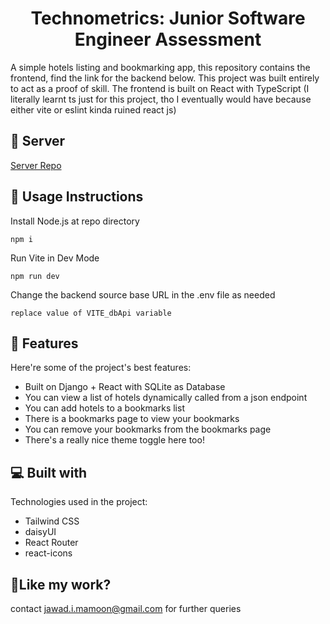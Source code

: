 <h1 align="center" id="title">Technometrics: Junior Software Engineer Assessment</h1>

<p id="description">A simple hotels listing and bookmarking app, this repository contains the frontend, find the link for the backend below. This project was built entirely to act as a proof of skill. The frontend is built on React with TypeScript (I literally learnt ts just for this project, tho I eventually would have because either vite or eslint kinda ruined react js)</p>

<h2>🚀 Server</h2>

[Server Repo](https://github.com/Ostitter-Anondo/hotel-listings-backend)

<h2>🚀 Usage Instructions</h2>

<p class="description">Install Node.js at repo directory</p>
<code>npm i</code>
<p class="description">Run Vite in Dev Mode</p>
<code>npm run dev</code>
<p class="description">Change the backend source base URL in the .env file as needed</p>
<code>replace value of VITE_dbApi variable</code>
  
<h2>🧐 Features</h2>

Here're some of the project's best features:

*   Built on Django + React with SQLite as Database 
*   You can view a list of hotels dynamically called from a json endpoint
*   You can add hotels to a bookmarks list
*   There is a bookmarks page to view your bookmarks
*   You can remove your bookmarks from the bookmarks page
*   There's a really nice theme toggle here too!
  
  
<h2>💻 Built with</h2>

Technologies used in the project:

*   Tailwind CSS
*   daisyUI
*   React Router
*   react-icons

<h2>💖Like my work?</h2>

contact jawad.i.mamoon@gmail.com for further queries
